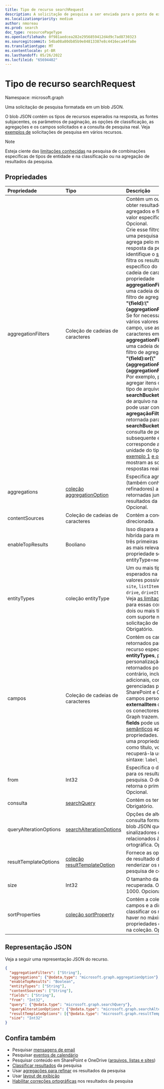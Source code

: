 ```yaml
---
title: Tipo de recurso searchRequest
description: A solicitação de pesquisa a ser enviada para o ponto de extremidade de consulta. Ele contém o tipo de entidades esperado na resposta, as fontes subjacentes, os parâmetros de paginação, a solicitação de campos e a consulta de pesquisa real.
ms.localizationpriority: medium
author: nmoreau
ms.prod: search
doc_type: resourcePageType
ms.openlocfilehash: 0f981aedcea282e2956859412d4d9c7ad8730323
ms.sourcegitcommit: 54ba08a80db85b9e84813387e8c4416eca44fa8e
ms.translationtype: MT
ms.contentlocale: pt-BR
ms.lasthandoff: 05/26/2022
ms.locfileid: "65694402"
---
```

# <a name="searchrequest-resource-type"></a>Tipo de recurso searchRequest

Namespace: microsoft.graph

Uma solicitação de pesquisa formatada em um blob JSON. 

O blob JSON contém os tipos de recursos esperados na resposta, as fontes subjacentes, os parâmetros de paginação, as opções de classificação, as agregações e os campos solicitados e a consulta de pesquisa real. Veja [exemplos de](#see-also) solicitações de pesquisa em vários recursos.

> [!NOTE]
> Esteja ciente das [limitações conhecidas](search-api-overview.md#known-limitations) na pesquisa de combinações específicas de tipos de entidade e na classificação ou na agregação de resultados da pesquisa.


## <a name="properties"></a>Propriedades

| Propriedade     | Tipo        | Descrição| 
|:-------------|:------------|:------------|
|aggregationFilters|Coleção de cadeias de caracteres|Contém um ou mais filtros para obter resultados de pesquisa agregados e filtrados para um valor específico de um campo. Opcional.<br>Crie esse filtro com base em uma pesquisa anterior que agrega pelo mesmo campo. Na resposta da pesquisa anterior, identifique o [searchBucket](searchBucket.md) que filtra os resultados para o valor específico do campo, use a cadeia de caracteres em sua propriedade **aggregationFilterToken** e crie uma cadeia de caracteres de filtro de agregação no formato **"{field}:\\"{aggregationFilterToken}\\"**. <br>Se for necessário fornecer vários valores para o mesmo campo, use as cadeias de caracteres em sua propriedade **aggregationFilterToken** e crie uma cadeia de caracteres de filtro de agregação no formato **"{field}:or(\\"{aggregationFilterToken1}\\",\\"{aggregationFilterToken2}\\")"**. <br>Por exemplo, pesquisar e agregar itens de unidade por tipo de arquivo retorna um **searchBucket** para o `docx` tipo de arquivo na resposta. Você pode usar convenientemente **a agregaçãoFilterToken** retornada para este **searchBucket** em uma consulta de pesquisa subsequente e o filtro corresponde aos `docx` itens de unidade do tipo de arquivo. [O exemplo 1](/graph/search-concept-aggregation#example-1-request-aggregations-by-string-fields) [e o exemplo 2](/graph/search-concept-aggregation#example-2-apply-an-aggregation-filter-based-on-a-previous-request) mostram as solicitações e respostas reais.|
|aggregations|[coleção aggregationOption](aggregationOption.md)|Especifica agregações (também conhecidas como refinadores) a serem retornadas junto com os resultados da pesquisa. Opcional.|
|contentSources|Coleção de cadeias de caracteres|Contém a conexão a ser direcionada.|
|enableTopResults|Booliano|Isso dispara a classificação híbrida para mensagens: as três primeiras mensagens são as mais relevantes. Essa propriedade só é aplicável a entityType=`message`. Opcional.|
|entityTypes|coleção entityType| Um ou mais tipos de recursos esperados na resposta. Os valores possíveis são: `list`, `site`, `listItem`, `message`, `event`, `drive`, `driveItem`, `externalItem`. Veja [as limitações conhecidas](search-api-overview.md#known-limitations) para essas combinações de dois ou mais tipos de entidade com suporte na mesma solicitação de pesquisa. Obrigatório.|
|campos|Coleção de cadeias de caracteres |Contém os campos a serem retornados para cada objeto de recurso especificado em **entityTypes**, permitindo a personalização dos campos retornados por padrão; caso contrário, incluindo campos adicionais, como propriedades gerenciadas personalizadas do SharePoint e OneDrive, ou campos personalizados em **externalItem** do conteúdo que os conectores do Microsoft Graph trazem. A **propriedade fields** pode usar os [rótulos semânticos](/microsoftsearch/configure-connector#step-6-assign-property-labels) aplicados às propriedades. Por exemplo, se uma propriedade for rotulada como título, você poderá recuperá-la usando a seguinte sintaxe: `label_title`. Opcional.|
|from|Int32|Especifica o deslocamento para os resultados da pesquisa. O deslocamento 0 retorna o primeiro resultado. Opcional.|
|consulta|[searchQuery](searchquery.md)|Contém os termos de consulta. Obrigatório.|
|queryAlterationOptions|[searchAlterationOptions](searchalterationoptions.md)|Opções de alteração de consulta formatadas em um blob JSON que contém dois sinalizadores opcionais relacionados à correção ortográfica. Opcional. |
|resultTemplateOptions|[coleção resultTemplateOption](resulttemplateoption.md)|Fornece as opções de modelo de resultado de pesquisa para renderizar os resultados da pesquisa de conectores.|
|size|Int32|O tamanho da página a ser recuperada. O valor máximo é 1000. Opcional.|
|sortProperties|[coleção sortProperty](sortProperty.md)|Contém a coleção ordenada de campos e a direção para classificar os resultados. Pode haver no máximo 5 propriedades de classificação na coleção. Opcional.|

## <a name="json-representation"></a>Representação JSON

Veja a seguir uma representação JSON do recurso.

```json
{
  "aggregationFilters": ["String"],
  "aggregations": {"@odata.type": "microsoft.graph.aggregationOption"},
  "enableTopResults": "Boolean",
  "entityTypes": ["String"],
  "contentSources": ["String"],
  "fields": ["String"],
  "from": "Int32",
  "query": {"@odata.type": "microsoft.graph.searchQuery"},
  "queryAlterationOptions": {"@odata.type": "microsoft.graph.searchAlterationOptions"},
  "resultTemplateOptions": [{"@odata.type": "microsoft.graph.resultTemplateOption"}],
  "size": "Int32"
}
```

## <a name="see-also"></a>Confira também
- Pesquisar [mensagens de email](/graph/search-concept-messages)
- Pesquisar [eventos de calendário](/graph/search-concept-events)
- Pesquisar conteúdo em SharePoint e OneDrive ([arquivos, listas e sites](/graph/search-concept-files))
- [Classificar resultados](/graph/search-concept-sort) da pesquisa
- Usar [agregações para refinar](/graph/search-concept-aggregations) os resultados da pesquisa
- Usar [layout de exibição](/graph/search-concept-display-layout.md)
- [Habilitar correções ortográficas](/graph/search-concept-speller) nos resultados da pesquisa


<!-- uuid: 16cd6b66-4b1a-43a1-adaf-3a886856ed98
2019-02-04 14:57:30 UTC -->
<!-- {
  "type": "#page.annotation",
  "description": "searchRequest resource",
  "keywords": "",
  "section": "documentation",
  "tocPath": ""
}-->


